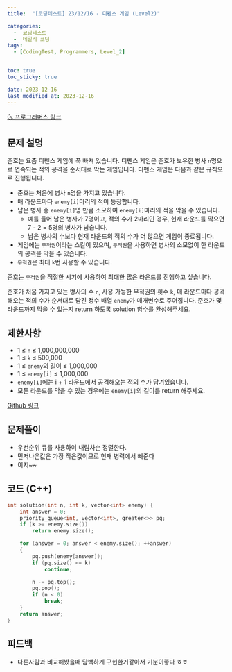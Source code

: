 ```yaml
---
title:  "[코딩테스트] 23/12/16 - 디펜스 게임 (Level2)" 

categories:
  -  코딩테스트
  -  데일리 코딩
tags:
  - [CodingTest, Programmers, Level_2]


toc: true
toc_sticky: true

date: 2023-12-16
last_modified_at: 2023-12-16
---
```


[🌜 프로그래머스 링크](https://school.programmers.co.kr/learn/courses/30/lessons/142085)

## 문제 설명
준호는 요즘 디펜스 게임에 푹 빠져 있습니다. 디펜스 게임은 준호가 보유한 병사 `n`명으로 연속되는 적의 공격을 순서대로 막는 게임입니다. 디펜스 게임은 다음과 같은 규칙으로 진행됩니다.

- 준호는 처음에 병사 `n`명을 가지고 있습니다.
- 매 라운드마다 `enemy[i]`마리의 적이 등장합니다.
- 남은 병사 중 `enemy[i]`명 만큼 소모하여 `enemy[i]`마리의 적을 막을 수 있습니다.
  - 예를 들어 남은 병사가 7명이고, 적의 수가 2마리인 경우, 현재 라운드를 막으면 7 - 2 = 5명의 병사가 남습니다.
  - 남은 병사의 수보다 현재 라운드의 적의 수가 더 많으면 게임이 종료됩니다.
- 게임에는 `무적권`이라는 스킬이 있으며, `무적권`을 사용하면 병사의 소모없이 한 라운드의 공격을 막을 수 있습니다.
- `무적권`은 최대 `k`번 사용할 수 있습니다.

준호는 `무적권`을 적절한 시기에 사용하여 최대한 많은 라운드를 진행하고 싶습니다.

준호가 처음 가지고 있는 병사의 수 `n`, 사용 가능한 무적권의 횟수 `k`, 매 라운드마다 공격해오는 적의 수가 순서대로 담긴 정수 배열 `enemy`가 매개변수로 주어집니다. 준호가 몇 라운드까지 막을 수 있는지 return 하도록 solution 함수를 완성해주세요.

## 제한사항
- 1 ≤ `n` ≤ 1,000,000,000
- 1 ≤ `k` ≤ 500,000
- 1 ≤ `enemy`의 길이 ≤ 1,000,000
- 1 ≤ `enemy[i]` ≤ 1,000,000
- `enemy[i]`에는 i + 1 라운드에서 공격해오는 적의 수가 담겨있습니다.
- 모든 라운드를 막을 수 있는 경우에는 `enemy[i]`의 길이를 return 해주세요.

[Github 링크](https://github.com/OneThingChanged/DailyCodingTest/blob/main/Program/CodingTestCpp/Level2/DefenceGame.h)



## 문제풀이

- 우선순위 큐를 사용하여 내림차순 정렬한다.
- 먼저나온값은 가장 작은값이므로 현재 병력에서 뺴준다
- 이지~~



## 코드 (C++) 

```cpp
int solution(int n, int k, vector<int> enemy) {
    int answer = 0;
    priority_queue<int, vector<int>, greater<>> pq;
    if (k >= enemy.size())
        return enemy.size();

    for (answer = 0; answer < enemy.size(); ++answer)
    {
        pq.push(enemy[answer]);
        if (pq.size() <= k)
            continue;

        n -= pq.top();
        pq.pop();
        if (n < 0)
            break;
    }
    return answer;
}
```





## 피드백

- 다른사람과 비교해봤을때 담백하게 구현한거같아서 기분이좋다 ㅎㅎ

  

<script src="https://utteranc.es/client.js"
        repo="OneThingChanged/OneThingChanged.github.io"
        issue-term="pathname"
        label="utterances"
        theme="github-dark"
        crossorigin="anonymous"
        async>
</script>
